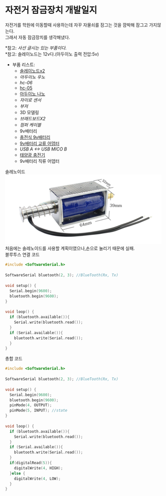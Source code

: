 자전거 잠금장치 개발일지
=

자전거를 학원에 이동할때 사용하는데 자꾸 자물쇠를 잠그는 것을 깜박해 잠그고 가지않는다.  
그래서 자동 잠금장치를 생각해냈다.

*참고: *사선 글시는 있는 부품이다.*  
*참고: 솔레이노드는 12v다.(아두이노 출력 전압:5v)

* 부품 리스트:  
    * [솔레이노드x2](https://t.ly/c1NPf)  
    * *아두이노 우노*
    * *hc-06*
    * [hc-05](https://www.devicemart.co.kr/goods/view?no=1278894)
    * [아두이노 나노](https://t.ly/7SXEn)
    * *자이로 센서*
    * *부저*
    * 3D 모델링
    * *브래드보드X2*
    * *점퍼 케이블*
    * 9v배터리
    * [충전식 9v배터리](https://www.tmon.co.kr/deal/4540700634)
    * [9v배터리 교류 어뎁터](t.ly/F8_vg)
    * *USB A <-> USB MICO B* 
    * [태양광 충전기](http://item.gmarket.co.kr/Item?goodscode=2308230841&buyboxtype=ad)
    * 9v배터리 직류 어뎁터
  
솔레노이드
![](img/solanoid.png)
처음에는 솔레노이드를 사용할 계획이였으나,손으로 눌리기 때문에 실패.  
블루투스 연결 코드
```c
#include <SoftwareSerial.h>

SoftwareSerial bluetooth(2, 3); //BlueTooth(Rx, Tx)

void setup() {
  Serial.begin(9600);
  bluetooth.begin(9600);
}

void loop() {
  if (bluetooth.available()){
    Serial.write(bluetooth.read());
  }
  if (Serial.available()){
    bluetooth.write(Serial.read());
  }
}

```

총합 코드
```c
#include <SoftwareSerial.h>

SoftwareSerial bluetooth(2, 3); //BlueTooth(Rx, Tx)

void setup() {
  Serial.begin(9600);
  bluetooth.begin(9600);
  pinMode(4, OUTPUT);
  pinMode(5, INPUT); //state
}

void loop() {
  if (bluetooth.available()){
    Serial.write(bluetooth.read());
  }
  if (Serial.available()){
    bluetooth.write(Serial.read());
  }
  if(digitalRead(5)){
    digitalWrite(4, HIGH); 
  }else {
    digitalWrite(4, LOW);
  }
}
```